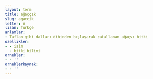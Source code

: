 ```yaml
---
layout: term
title: ağaççık
slug: agaccik
letter: A
lisan: Türkçe
anlamlar:
- Taflan gibi dalları dibinden başlayarak çatallanan ağaçsı bitki
ozellikler:
- - isim
  - bitki bilimi
ornekler:
- - ''
orneklerkaynak:
- - ''
---
```

